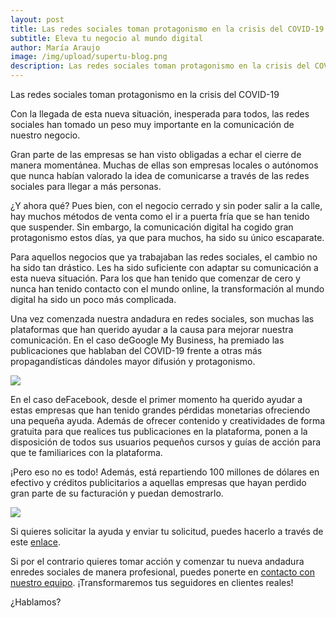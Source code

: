 ```yaml
---
layout: post
title: Las redes sociales toman protagonismo en la crisis del COVID-19
subtitle: Eleva tu negocio al mundo digital
author: María Araujo
image: /img/upload/supertu-blog.png
description: Las redes sociales toman protagonismo en la crisis del COVID-19
---
```

Las redes sociales toman protagonismo en la crisis del COVID-19

Con la llegada de esta nueva situación, inesperada para todos, las redes sociales han tomado un peso muy importante en la comunicación de nuestro negocio.

Gran parte de las empresas se han visto obligadas a echar el cierre de manera momentánea. Muchas de ellas son empresas locales o autónomos que nunca habían valorado la idea de comunicarse a través de las redes sociales para llegar a más personas.

¿Y ahora qué? Pues bien, con el negocio cerrado y sin poder salir a la calle, hay muchos métodos de venta como el ir a puerta fría que se han tenido que suspender. Sin embargo, la comunicación digital ha cogido gran protagonismo estos días, ya que para muchos, ha sido su único escaparate.

Para aquellos negocios que ya trabajaban las redes sociales, el cambio no ha sido tan drástico. Les ha sido suficiente con adaptar su comunicación a esta nueva situación. Para los que han tenido que comenzar de cero y nunca han tenido contacto con el mundo online, la transformación al mundo digital ha sido un poco más complicada.

Una vez comenzada nuestra andadura en redes sociales, son muchas las plataformas que han querido ayudar a la causa para mejorar nuestra comunicación. En el caso deGoogle My Business, ha premiado las publicaciones que hablaban del COVID-19 frente a otras más propagandísticas dándoles mayor difusión y protagonismo.

![](https://lh6.googleusercontent.com/DkGhvyhyJ9rP2TBv2qvdDYQD4seEQOKeUajUfebmooKfUUx1R5QFqfNbW9YT_6c69pNioc_mQxLHXufumCbsPghHpH8Iyg8kXaXI4YpUPfBMpPwhy8UoZ_uKRt9TRgDr54-X0oJI)

En el caso deFacebook, desde el primer momento ha querido ayudar a estas empresas que han tenido grandes pérdidas monetarias ofreciendo una pequeña ayuda. Además de ofrecer contenido y creatividades de forma gratuita para que realices tus publicaciones en la plataforma, ponen a la disposición de todos sus usuarios pequeños cursos y guías de acción para que te familiarices con la plataforma.

¡Pero eso no es todo! Además, está repartiendo 100 millones de dólares en efectivo y créditos publicitarios a aquellas empresas que hayan perdido gran parte de su facturación y puedan demostrarlo.

![](https://lh6.googleusercontent.com/f95IKWLeIw5Z1XSUIGpfcsk15Oq1Fcp01c4KFWKV7WFcj8vKRNW-5RxIdeVzvn8PO_dGps7clYXVoqMRkgnuMt-xVmXDrnqpdWOUbpfkafx3HdPyX0bqa5wjJhmYd8PYepKiX0Lg)

Si quieres solicitar la ayuda y enviar tu solicitud, puedes hacerlo a través de este [enlace](https://www.facebook.com/business/boost/grants#).

Si por el contrario quieres tomar acción y comenzar tu nueva andadura enredes sociales de manera profesional, puedes ponerte en [contacto con nuestro equipo](https://supertu.es/contact). ¡Transformaremos tus seguidores en clientes reales!

¿Hablamos?